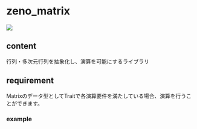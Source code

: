 # zeno_matrix
![](https://github.com/zeno0119/zeno_matrix/workflows/Rust/badge.svg)
## content
行列・多次元行列を抽象化し、演算を可能にするライブラリ

## requirement
Matrixのデータ型としてTraitで各演算要件を満たしている場合、演算を行うことができます。
### example
